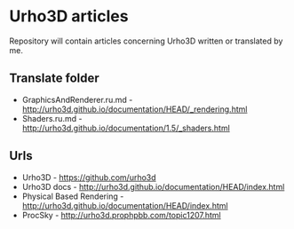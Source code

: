 #  Urho3D articles

Repository will contain articles concerning Urho3D written or translated by me.

## Translate folder
- GraphicsAndRenderer.ru.md - http://urho3d.github.io/documentation/HEAD/_rendering.html
- Shaders.ru.md - http://urho3d.github.io/documentation/1.5/_shaders.html


## Urls
- Urho3D - https://github.com/urho3d
- Urho3D docs - http://urho3d.github.io/documentation/HEAD/index.html
- Physical Based Rendering - http://urho3d.github.io/documentation/HEAD/index.html
- ProcSky - http://urho3d.prophpbb.com/topic1207.html